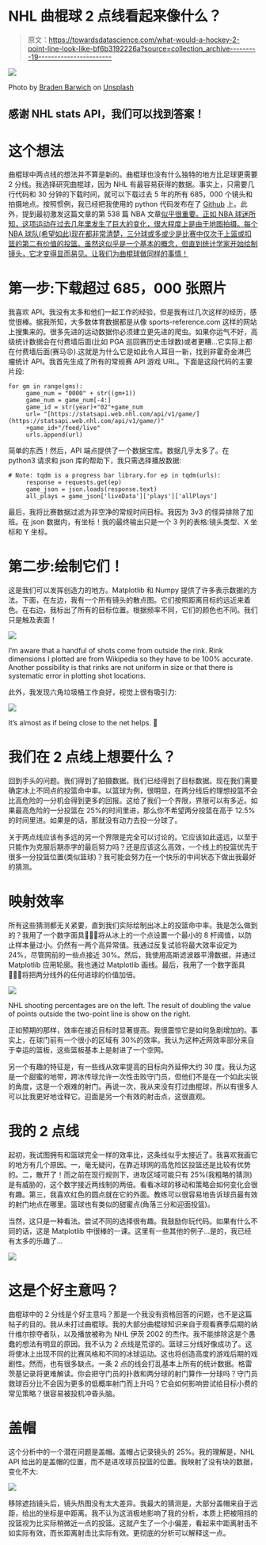 # NHL 曲棍球 2 点线看起来像什么？

> 原文：<https://towardsdatascience.com/what-would-a-hockey-2-point-line-look-like-bf6b3192226a?source=collection_archive---------19----------------------->

![](img/171f90a78ada3db781fb5f2065a35db5.png)

Photo by [Braden Barwich](https://unsplash.com/photos/yaAruHxQ9OQ?utm_source=unsplash&utm_medium=referral&utm_content=creditCopyText) on [Unsplash](https://unsplash.com/search/photos/hockey?utm_source=unsplash&utm_medium=referral&utm_content=creditCopyText)

## 感谢 NHL stats API，我们可以找到答案！

# 这个想法

曲棍球中两点线的想法并不算是新的。曲棍球也没有什么独特的地方比足球更需要 2 分线。我选择研究曲棍球，因为 NHL 有最容易获得的数据。事实上，只需要几行代码和 30 分钟的下载时间，就可以下载过去 5 年的所有 685，000 个镜头和拍摄地点。按照惯例，我已经把我使用的 python 代码发布在了 [Github](https://github.com/btatkinson/hockey_2pt) 上。此外，提到最初激发这篇文章的第 538 篇 NBA 文章[似乎很重要。正如 NBA 球迷所知，这项运动在过去几年里发生了巨大的变化，很大程度上是由于地图拍摄。每个 NBA 球队(希望如此)现在都非常清楚，三分球或多或少是比赛中仅次于上篮或扣篮的第二有价值的投篮。虽然这似乎是一个基本的概念，但直到统计学家开始绘制镜头，它才变得显而易见。让我们为曲棍球做同样的事情！](https://fivethirtyeight.com/features/how-mapping-shots-in-the-nba-changed-it-forever/)

# 第一步:下载超过 685，000 张照片

我喜欢 API。我没有太多和他们一起工作的经验，但是我有过几次这样的经历，感觉很棒。据我所知，大多数体育数据都是从像 sports-reference.com 这样的网站上搜集来的。很多先进的运动数据你必须建立更先进的爬虫。如果你运气不好，高级统计数据会在付费墙后面(比如 PGA 巡回赛历史击球数)或者更糟…它实际上都在付费墙后面(赛马😡).这就是为什么它是如此令人耳目一新，找到非霍奇金淋巴瘤统计 API。我首先生成了所有的常规赛 API 游戏 URL。下面是这段代码的主要片段:

```
for gm in range(gms):
     game_num = "0000" + str((gm+1))
     game_num = game_num[-4:]
     game_id = str(year)+"02"+game_num
     url= "[https://statsapi.web.nhl.com/api/v1/game/](https://statsapi.web.nhl.com/api/v1/game/)"
     +game_id+"/feed/live"
     urls.append(url)
```

简单的东西！然后，API 端点提供了一个数据宝库。数据几乎太多了。在 python3 请求和 json 库的帮助下，我只需选择播放数据:

```
# Note: tqdm is a progress bar library.for ep in tqdm(urls):
     response = requests.get(ep)
     game_json = json.loads(response.text)
     all_plays = game_json['liveData']['plays']['allPlays']
```

最后，我将比赛数据过滤为非空净的常规时间目标。我因为 3v3 的怪异排除了加班。在 json 数据内，有坐标！我的最终输出只是一个 3 列的表格:镜头类型、X 坐标和 Y 坐标。

# 第二步:绘制它们！

这是我们可以发挥创造力的地方。Matplotlib 和 Numpy 提供了许多表示数据的方法。下面，在左边，我有一个所有镜头的散点图。它们按照距离目标的远近来着色。在右边，我标出了所有的目标位置。根据频率不同，它们的颜色也不同。我们只是触及表面！

![](img/fe127caf42748c5102839814fe0fc6d4.png)

I’m aware that a handful of shots come from outside the rink. Rink dimensions I plotted are from Wikipedia so they have to be 100% accurate. Another possibility is that rinks are not uniform in size or that there is systematic error in plotting shot locations.

此外，我发现六角垃圾桶工作良好，视觉上很有吸引力:

![](img/1b7fc2b4402d59fa6eadb2258392cb87.png)

It’s almost as if being close to the net helps. 🤔

# 我们在 2 点线上想要什么？

回到手头的问题。我们得到了拍摄数据。我们已经得到了目标数据。现在我们需要确定冰上不同点的投篮命中率。以篮球为例，很明显，在两分线后的理想投篮不会比高危险的一分机会得到更多的回报。这给了我们一个界限，界限可以有多近。如果最高危险的一分投篮在 25%的时间里进，那么你不希望两分投篮在高于 12.5%的时间里进。如果是的话，那就没有动力去投一分球了。

关于两点线应该有多远的另一个界限是完全可以讨论的。它应该如此遥远，以至于只能作为克服后期赤字的最后努力吗？还是应该这么高效，一个线上的投篮优先于很多一分投篮位置(类似篮球)？我可能会努力在一个快乐的中间状态下做出我最好的猜测。

# 映射效率

所有这些猜测都无关紧要，直到我们实际绘制出冰上的投篮命中率。我是怎么做到的？我用了一个数字面具🦸🏻‍♂️将从冰上的一个点设置一个最小的 8 杆阈值，以防止样本量过小。仍然有一两个高异常值。我通过反复试验将最大效率设定为 24%，尽管网前的一些点接近 30%。然后，我使用高斯滤波器平滑数据，并通过 Matplotlib 应用轮廓。我也通过 Matplotlib 画线。最后，我用了一个数字面具🦸🏻‍♂️将把两分线外的任何进球的价值加倍。

![](img/4f991323b7f120211f7e2d087c85cd89.png)

NHL shooting percentages are on the left. The result of doubling the value of points outside the two-point line is show on the right.

正如预期的那样，效率在接近目标时显著提高。我很震惊它是如何急剧增加的。事实上，在球门前有一个很小的区域有 30%的效率。我认为这种近网效率部分来自于幸运的篮板，这些篮板基本上是射进了一个空网。

另一个有趣的特征是，有一些线从效率提高的目标向外延伸大约 30 度。我认为这是一个甜蜜的地带，跨冰传球允许一次性击败守门员，但他们不是在一个如此尖锐的角度，这是一个艰难的射门。再说一次，我从来没有打过曲棍球，所以有很多人可以比我更好地诠释它。迎面是另一个有效的射击点，这很直观。

# 我的 2 点线

起初，我试图拥有和篮球完全一样的效率比，这条线似乎太接近了。我喜欢我画它的地方有几个原因。一，毫无疑问，在靠近球网的高危险区投篮还是比较有优势的。二，散开了！而之前在现行规则下，进攻区域可能只有 25%(我粗略的猜测)是有威胁的，这个数字接近两线制的两倍。看看冰球的移动和策略会如何变化会很有趣。第三，我喜欢红色的圆点就在它的外面。教练可以很容易地告诉球员最有效的射门地点在哪里。篮球也有类似的甜蜜点(角落三分和迎面投篮)。

当然，这只是一种看法。尝试不同的选择很有趣。我鼓励你玩代码。如果有什么不同的话，这是 Matplotlib 中很棒的一课。这里有一些其他的例子…是的，我已经有太多的乐趣了…

![](img/3ed34a9fb7276390c90c7ab1dc4931a1.png)

# 这是个好主意吗？

曲棍球中的 2 分线是个好主意吗？那是一个我没有资格回答的问题，也不是这篇帖子的目的。我从未打过曲棍球。我的大部分曲棍球知识来自于观看赛季后期的纳什维尔掠夺者队，以及播放被称为 NHL 伊茨 2002 的杰作。我不能排除这是个愚蠢的想法有明显的原因。我不认为 2 点线是荒谬的。篮球三分线好像成功了。这将使冰上出现不同的比赛风格和不同的冰球运动。这也将创造高度的游戏后期的戏剧性。然而，也有很多缺点。一条 2 点的线会打乱基本上所有的统计数据。格雷茨基记录将更难解读。你会把守门员的扑救和两分球的射门算作一分球吗？守门员救球百分比不会因为更多的低概率射门而上升吗？它会如何影响尝试给目标小费的常见策略？很容易被投机冲昏头脑。

# 盖帽

这个分析中的一个潜在问题是盖帽。盖帽占记录镜头的 25%。我的理解是，NHL API 给出的是盖帽的位置，而不是进攻球员投篮的位置。我映射了没有块的数据，变化不大:

![](img/af5b573cdb84f01c2336fc4b7c1eeb5a.png)

移除遮挡镜头后，镜头热图没有太大差异。我最大的猜测是，大部分盖帽来自于远距，给出的坐标是中距离。我不认为这消极地影响了我的分析，本质上把被阻挡的投篮视为比实际稍微近一点的投篮。这就产生了一个小偏差，看起来中距离射击不如实际有效，而长距离射击比实际有效。更彻底的分析可以解释这一点。